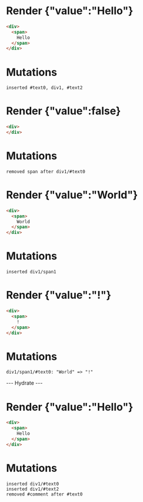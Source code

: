 # Render {"value":"Hello"}
```html
<div>
  <span>
    Hello
  </span>
</div>
```

# Mutations
```
inserted #text0, div1, #text2
```


# Render {"value":false}
```html
<div>
</div>
```

# Mutations
```
removed span after div1/#text0
```


# Render {"value":"World"}
```html
<div>
  <span>
    World
  </span>
</div>
```

# Mutations
```
inserted div1/span1
```


# Render {"value":"!"}
```html
<div>
  <span>
    !
  </span>
</div>
```

# Mutations
```
div1/span1/#text0: "World" => "!"
```


--- Hydrate ---
# Render {"value":"Hello"}
```html
<div>
  <span>
    Hello
  </span>
</div>
```

# Mutations
```
inserted div1/#text0
inserted div1/#text2
removed #comment after #text0
```